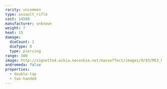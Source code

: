 ```yaml
---
rarity: uncommon
type: assault_rifle
cost: 14500
manufacturer: unknown
weight: 7
heat: 15
damage:
  dieCount: 1
  dieType: 8
  type: piercing
range: 100
image: http://vignette4.wikia.nocookie.net/masseffect/images/9/93/ME3_Mattock_Assault_Rifle.png/revision/latest?cb=20120317182842
andromeda: false
properties:
  - double-tap
  - two-handed
---
```

